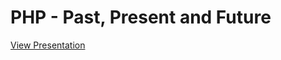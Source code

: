 # PHP - Past, Present and Future

[View Presentation](http://www.lukerodgers.co.uk/presentation-magento-php-past-present-future)

